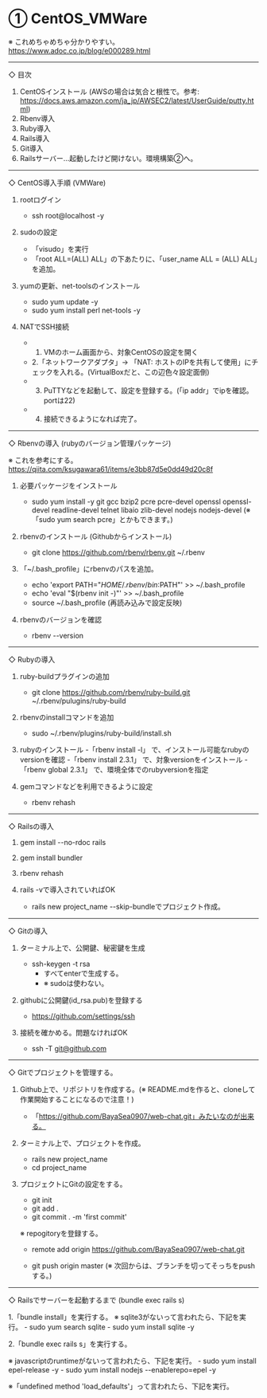 # ① CentOS_VMWare
※ これめちゃめちゃ分かりやすい。
https://www.adoc.co.jp/blog/e000289.html

----------------------------------------------------------------------------------------
◇ 目次

1. CentOSインストール (AWSの場合は気合と根性で。参考: https://docs.aws.amazon.com/ja_jp/AWSEC2/latest/UserGuide/putty.html)
2. Rbenv導入
3. Ruby導入
4. Rails導入
5. Git導入
6. Railsサーバー...起動したけど開けない。環境構築②へ。

----------------------------------------------------------------------------------------
◇ CentOS導入手順 (VMWare)

1. rootログイン
   - ssh root@localhost -y

2. sudoの設定
   - 「visudo」を実行
   - 「root ALL=(ALL) ALL」の下あたりに、「user_name ALL = (ALL) ALL」を追加。

3. yumの更新、net-toolsのインストール
   - sudo yum update -y
   - sudo yum install perl net-tools -y

4. NATでSSH接続

   - 1. VMのホーム画面から、対象CentOSの設定を開く
   - 2.「ネットワークアダプタ」→ 「NAT: ホストのIPを共有して使用」にチェックを入れる。(VirtualBoxだと、この辺色々設定面倒)
   - 3. PuTTYなどを起動して、設定を登録する。(「ip addr」でipを確認。portは22)
   - 4. 接続できるようになれば完了。

----------------------------------------------------------------------------------------
◇ Rbenvの導入 (rubyのバージョン管理パッケージ)

※ これを参考にする。
https://qiita.com/ksugawara61/items/e3bb87d5e0dd49d20c8f


1. 必要パッケージをインストール
   - sudo yum install -y git gcc bzip2 pcre pcre-devel openssl openssl-devel readline-devel telnet libaio zlib-devel nodejs nodejs-devel
   (※「sudo yum search pcre」とかもできます。)

2. rbenvのインストール (Githubからインストール)
   - git clone https://github.com/rbenv/rbenv.git ~/.rbenv

3. 「~/.bash_profile」にrbenvのパスを追加。
   - echo 'export PATH="$HOME/.rbenv/bin:$PATH"' >> ~/.bash_profile
   - echo 'eval "$(rbenv init -)"' >> ~/.bash_profile
   - source ~/.bash_profile  (再読み込みで設定反映)

4. rbenvのバージョンを確認
   - rbenv --version


----------------------------------------------------------------------------------------
◇ Rubyの導入


1. ruby-buildプラグインの追加
   - git clone https://github.com/rbenv/ruby-build.git ~/.rbenv/pulugins/ruby-build

2. rbenvのinstallコマンドを追加
   - sudo ~/.rbenv/plugins/ruby-build/install.sh

3. rubyのインストール
   -「rbenv install -l」    で、インストール可能なrubyのversionを確認
   -「rbenv install 2.3.1」 で、対象versionをインストール
   -「rbenv global 2.3.1」  で、環境全体でのrubyversionを指定

4. gemコマンドなどを利用できるように設定
   - rbenv rehash

----------------------------------------------------------------------------------------
◇ Railsの導入

1. gem install --no-rdoc rails

2. gem install bundler

3. rbenv rehash

4. rails -vで導入されていればOK
   - rails new project_name --skip-bundleでプロジェクト作成。

----------------------------------------------------------------------------------------
◇ Gitの導入

1. ターミナル上で、公開鍵、秘密鍵を生成
   - ssh-keygen -t rsa
     - すべてenterで生成する。
     - ※ sudoは使わない。

2. githubに公開鍵(id_rsa.pub)を登録する
   - https://github.com/settings/ssh

3. 接続を確かめる。問題なければOK
   - ssh -T git@github.com


----------------------------------------------------------------------------------------
◇ Gitでプロジェクトを管理する。

1. Github上で、リポジトリを作成する。(※ README.mdを作ると、cloneして作業開始することになるので注意！)
   - 「https://github.com/BayaSea0907/web-chat.git」みたいなのが出来る。

2. ターミナル上で、プロジェクトを作成。
   - rails new project_name
   - cd project_name

3. プロジェクトにGitの設定をする。
   - git init
   - git add .
   - git commit . -m 'first commit'
   
   ※ repogitoryを登録する。
   - remote add origin https://github.com/BayaSea0907/web-chat.git

   - git push origin master (※ 次回からは、ブランチを切ってそっちをpushする。)


----------------------------------------------------------------------------------------
◇ Railsでサーバーを起動するまで (bundle exec rails s)


1.「bundle install」を実行する。
   ※ sqlite3がないって言われたら、下記を実行。
      - sudo yum search sqlite
      - sudo yum install sqlite -y


2.「bundle exec rails s」を実行する。

   ※ javascriptのruntimeがないって言われたら、下記を実行。
     - sudo yum install epel-release -y
     - sudo yum install nodejs --enablerepo=epel -y


   ※「undefined method 'load_defaults'」って言われたら、下記を実行。
